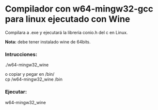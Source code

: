 <h1>Compilador con w64-mingw32-gcc para linux ejecutado con Wine</h1>

Compilara a .exe y ejecutará la libreria conio.h del c en Linux.

<strong>Nota:</strong> debe tener instalado wine de 64bits.

<h3>Intrucciones:</h3>
./w64-mingw32_wine <file.c><br>

o copiar y pegar en /bin/<br> 
cp /w64-mingw32_wine /bin

<h3>Ejecutar:</h3>
w64-mingw32_wine <file.c>
